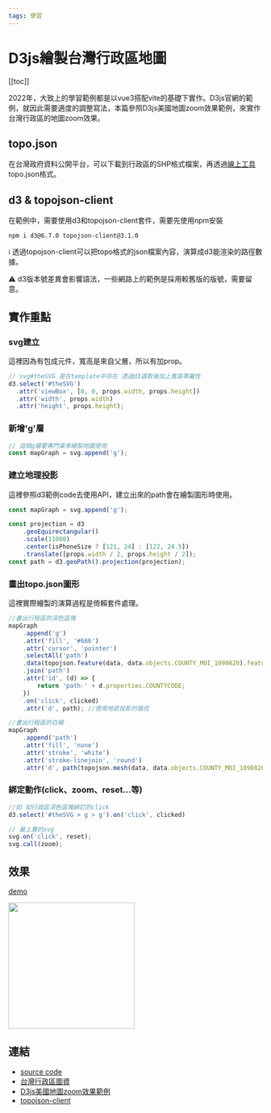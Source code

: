 ```yaml
---
tags: 學習
---
```


# D3js繪製台灣行政區地圖

[[toc]]

2022年，大致上的學習範例都是以vue3搭配vite的基礎下實作。D3js官網的範例，就因此需要適度的調整寫法，本篇參照D3js美國地圖zoom效果範例，來實作台灣行政區的地圖zoom效果。

## topo.json
在台灣政府資料公開平台，可以下載到行政區的SHP格式檔案，再透過[線上工具](https://mapshaper.org/)topo.json格式。


## d3 & topojson-client
在範例中，需要使用d3和topojson-client套件，需要先使用npm安裝
```shell!
npm i d3@6.7.0 topojson-client@3.1.0
```

:information_source: 透過topojson-client可以把topo格式的json檔案內容，演算成d3能渲染的路徑數據。

:warning: d3版本號差異會影響語法，一些網路上的範例是採用較舊版的版號，需要留意。

## 實作重點

### svg建立
這裡因為有包成元件，寬高是來自父層，所以有加prop。
```javascript
// svg#theSVG 是在template中存在 透過d3選取後加上寬高等屬性
d3.select('#theSVG')
  .attr('viewBox', [0, 0, props.width, props.height])
  .attr('width', props.width)
  .attr('height', props.height);
```
### 新增'g'層
```javascript
// 這個g層要專門拿來繪製地圖使用
const mapGraph = svg.append('g');
```

### 建立地理投影
這裡參照d3範例code去使用API，建立出來的path會在繪製圖形時使用。
```javascript
const mapGraph = svg.append('g');

const projection = d3
    .geoEquirectangular()
    .scale(11000)
    .center(isPhoneSize ? [121, 24] : [122, 24.5])
    .translate([props.width / 2, props.height / 2]);
const path = d3.geoPath().projection(projection);
```
### 畫出topo.json圖形
這裡實際繪製的演算過程是倚賴套件處理。
```javascript
//畫出行程區的深色區塊
mapGraph
    .append('g')
    .attr('fill', '#666')
    .attr('cursor', 'pointer')
    .selectAll('path')
    .data(topojson.feature(data, data.objects.COUNTY_MOI_1090820).features) //綁定圖形數據
    .join('path')
    .attr('id', (d) => {
        return 'path-' + d.properties.COUNTYCODE;
    })
    .on('click', clicked)
    .attr('d', path); //使用地底投影的路徑

//畫出行程區的白線
mapGraph
    .append('path')
    .attr('fill', 'none')
    .attr('stroke', 'white')
    .attr('stroke-linejoin', 'round')
    .attr('d', path(topojson.mesh(data, data.objects.COUNTY_MOI_1090820, (a, b) => a !== b)));
```

### 綁定動作(click、zoom、reset...等)

```javascript
//如 如行政區深色區塊綁訂的click
d3.select('#theSVG > g > g').on('click', clicked)

// 最上層的svg
svg.on('click', reset);
svg.call(zoom);
```

## 效果
[demo](https://lian0103.github.io/d3-map/)

<img width="250" src="https://i.imgur.com/pWrmRZ2.gif" /> 

## 連結
- [source code](https://github.com/lian0103/d3-map)
- [台灣行政區圖資](https://data.gov.tw/dataset/7441)
- [D3js美國地圖zoom效果範例](https://observablehq.com/@d3/zoom-to-bounding-box)
- [topojson-client](https://github.com/topojson/topojson-client)